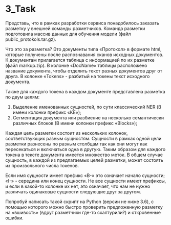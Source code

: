 # 3_Task

Представь, что в рамках разработки сервиса понадобилось заказать разметку у внешней команды разметчиков. Команда разметки подготовила массив данных для обучения модели (файл public_protokols.tar.gz).

Что это за разметка? Это документы типа «Протокол» в формате html, которые получены после распознавания сканов исходных документов. К документам прилагается таблица с информацией по их разметке (файл markup.zip). В колонке «DocName» таблицы расположено название документа, чтобы отделить текст разных документов друг от друга. В колонке «Tokens» - разбитый на токены текст исходного документа.

Также для каждого токена в каждом документе представлена разметка по двум целям:
1) Выделение именованных сущностей, по сути классический NER (В имени колонки префикс «КЕ»); 
2) Сегментация документа или разбиение на несколько семантически различных блоков (В имени колонки префикс «Blocks»);

Каждая цель разметки состоит из нескольких колонок, соответствующих разным сущностям. Сущности в рамках одной цели разметки разнесены по разным столбцам так как они могут как пересекаться и включаться одна в другую. Таким образом для каждого токена в тексте документа имеется множество меток. В общем случае сущность, в каждой из предлагаемых целей разметки, может состоять из произвольного числа токенов.

Если имя сущности имеет префикс «B-» это означает начало сущности; «I-» - середина или конец сущности. Не все сущности имеют префиксы, и если в какой-то колонке их нет, это означает, что нам не нужно различать одинаковые сущности следующие друг за другом.

Попробуй написать такой скрипт на Python (версии не ниже 3.6), с помощью которого можно быстро проверить предложенную разметку на «вшивость» (вдруг разметчики где-то схалтурили?) и откровенные ошибки.

